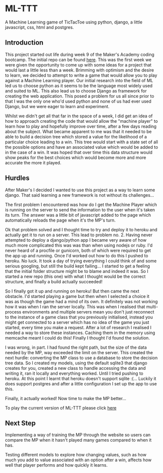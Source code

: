 # ML-TTT

A Machine Learning game of TicTacToe using python, django, a little javascript, css, html and postgres.

## Introduction

This project started out life during week 9 of the Maker's Academy coding bootcamp. The initial repo can be found [here](https://github.com/SimonTanner/machine-learning). This was the first week we were given the opportunity to come up with some ideas for a project that would last a little less than a week. Brimming with optimism and the desire to learn, we decided to attempt to write a game that would allow you to play against a Machine Learning player. Our initial research into the field of ML led us to choose python as it seems to be the language most widely used and suited to ML. This also lead us to choose Django as framework for creating the web application. This posed a problem for us all since prior to that I was the only one who'd used python and none of us had ever used Django, but we were eager to learn and experiment.

Whilst we didn't get all that far in the space of a week, I did get an idea of how to approach creating the code that would allow the "machine player" to learn how to play and hopefully improve over time, after a few days reading about the subject. What became apparent to me was that it needed to be able to build a decision tree which stored a value for the likelihood of a particular choice leading to a win. This tree would start with a state set of all the possible options and have an associated value which would be added to in the case of a win. It was hoped that over time this data structure would show peaks for the best choices which would become more and more accurate the more it played.

## Hurdles

After Maker's I decided I wanted to use this project as a way to learn some django. That said learning a new framework is not without its challenges...

The first problem I encountered was how do I get the Machine Player which is running on the server to send the information to the user when it's taken its turn. The answer was a little bit of javascript added to the page which automatically reloads the page when it's the MP's turn.

Ok that problem solved and I thought time to try and deploy it to heroku and actually get it to run on a server. This lead to problem no. 2. Having never attempted to deploy a django/python app I became very aware of how much more complicated this was was than when using nodejs or ruby. I'd never heard of a procfile or gunicorn, both of which were required to get the app up and running. Once I'd worked out how to do this I pushed to heroku. No luck. It took a day of trying everything I could think of and some serious googling, but still the build kept failing... I started to get a feeling that the initial folder structure might be to blame and indeed it was. So I started a new repo (this one) with what I thought would be the correct structure, and finally a build actually succeeded!

So I finally got it up and running on heroku! But then came the next obstacle. I'd started playing a game but then when I selected a choice it was as though the game had a mind of its own. It definitely was not working how it was when I ran the server locally. This was when I realised that multi-process environments and multiple servers mean you don't just reconnect to the instance of a game class that you previously initialised, instead you might get connected to a server which has no idea of the game you just started, every time you make a request. After a lot of research I realised I needed a way to store these instances. Caching them in the memory using memcache meant I could do this! Finally I thought I'd found the solution.

I was wrong, in part. I had found the right path, but the size of the data needed by the MP, way exceeded the limit on the server. This created the next hurdle: converting the MP class to use a database to store the decision tree data. So I created my models, using the default sqlite3 that django creates for you, created a new class to handle accessing the data and writing it, ran it locally and everything worked. Until I tried pushing to heroku. At this point I learnt that heroku doesn't support sqlite :(... Luckily it does support postgres and after a little configuration I set up the app to use this.

Finally, it actually worked! Now time to make the MP better...

To play the current version of ML-TTT please click [here](https://ml-ttt.herokuapp.com/)

## Next Step

Implementing a way of training the MP through the website so users can compare the MP when it hasn't played many games compared to when it has.

Testing different models to explore how changing values, such as how much you add to value associated with an option after a win, affects how well that player performs and how quickly it learns.
